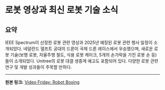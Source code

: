 # 로봇 영상과 최신 로봇 기술 소식

## 요약
IEEE Spectrum이 선정한 로봇 관련 영상과 2025년 예정된 로봇 관련 행사 일정이 소개되었다.  네덜란드 델프트 공대의 드론이 국제 드론 레이스에서 우승했으며, 새로운 로봇 기술(보행 로봇, 자율주행 철도, 식용 로봇 케이크, 5개의 손가락을 가진 로봇 손 등)들이 소개되었다.  Unitree의 로봇 대결 생중계 예고도 포함되어 있다.  다양한 로봇 관련 연구 및 개발 성과들이 주목할 만하다.

---

**원본 링크:** [Video Friday: Robot Boxing](https://spectrum.ieee.org/video-friday-robot-boxing)
